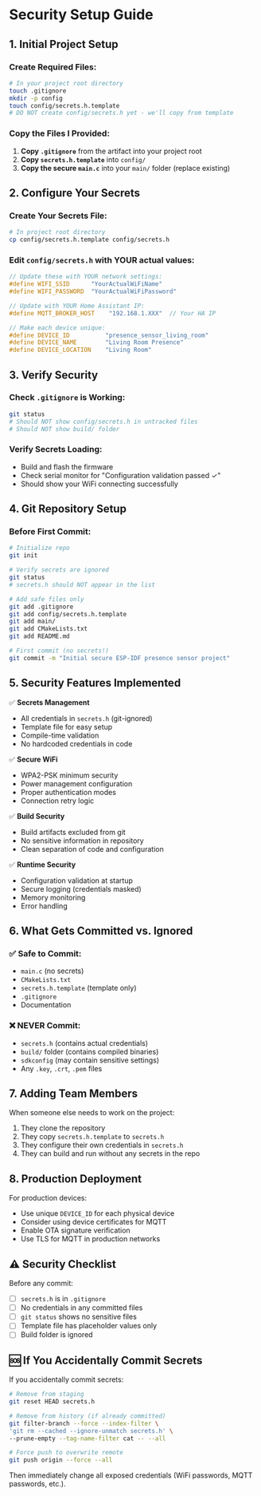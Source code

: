# Security Setup Guide

## 1. Initial Project Setup

### Create Required Files:
```bash
# In your project root directory
touch .gitignore
mkdir -p config
touch config/secrets.h.template
# DO NOT create config/secrets.h yet - we'll copy from template
```

### Copy the Files I Provided:
1. **Copy `.gitignore`** from the artifact into your project root
2. **Copy `secrets.h.template`** into `config/`  
3. **Copy the secure `main.c`** into your `main/` folder (replace existing)

## 2. Configure Your Secrets

### Create Your Secrets File:
```bash
# In project root directory
cp config/secrets.h.template config/secrets.h
```

### Edit `config/secrets.h` with YOUR actual values:
```c
// Update these with YOUR network settings:
#define WIFI_SSID      "YourActualWiFiName"
#define WIFI_PASSWORD  "YourActualWiFiPassword"

// Update with YOUR Home Assistant IP:
#define MQTT_BROKER_HOST    "192.168.1.XXX"  // Your HA IP

// Make each device unique:
#define DEVICE_ID          "presence_sensor_living_room"  
#define DEVICE_NAME        "Living Room Presence"
#define DEVICE_LOCATION    "Living Room"
```

## 3. Verify Security

### Check `.gitignore` is Working:
```bash
git status
# Should NOT show config/secrets.h in untracked files
# Should NOT show build/ folder
```

### Verify Secrets Loading:
- Build and flash the firmware
- Check serial monitor for "Configuration validation passed ✓"
- Should show your WiFi connecting successfully

## 4. Git Repository Setup

### Before First Commit:
```bash
# Initialize repo
git init

# Verify secrets are ignored
git status
# secrets.h should NOT appear in the list

# Add safe files only
git add .gitignore
git add config/secrets.h.template  
git add main/
git add CMakeLists.txt
git add README.md

# First commit (no secrets!)
git commit -m "Initial secure ESP-IDF presence sensor project"
```

## 5. Security Features Implemented

✅ **Secrets Management**
- All credentials in `secrets.h` (git-ignored)
- Template file for easy setup
- Compile-time validation
- No hardcoded credentials in code

✅ **Secure WiFi**
- WPA2-PSK minimum security
- Power management configuration
- Proper authentication modes
- Connection retry logic

✅ **Build Security**
- Build artifacts excluded from git
- No sensitive information in repository
- Clean separation of code and configuration

✅ **Runtime Security**
- Configuration validation at startup
- Secure logging (credentials masked)
- Memory monitoring
- Error handling

## 6. What Gets Committed vs. Ignored

### ✅ Safe to Commit:
- `main.c` (no secrets)
- `CMakeLists.txt`
- `secrets.h.template` (template only)
- `.gitignore`
- Documentation

### ❌ NEVER Commit:
- `secrets.h` (contains actual credentials)
- `build/` folder (contains compiled binaries)
- `sdkconfig` (may contain sensitive settings)
- Any `.key`, `.crt`, `.pem` files

## 7. Adding Team Members

When someone else needs to work on the project:

1. They clone the repository
2. They copy `secrets.h.template` to `secrets.h`
3. They configure their own credentials in `secrets.h`
4. They can build and run without any secrets in the repo

## 8. Production Deployment

For production devices:
- Use unique `DEVICE_ID` for each physical device
- Consider using device certificates for MQTT
- Enable OTA signature verification
- Use TLS for MQTT in production networks

## ⚠️ Security Checklist

Before any commit:
- [ ] `secrets.h` is in `.gitignore`
- [ ] No credentials in any committed files
- [ ] `git status` shows no sensitive files
- [ ] Template file has placeholder values only
- [ ] Build folder is ignored

## 🆘 If You Accidentally Commit Secrets

If you accidentally commit secrets:
```bash
# Remove from staging
git reset HEAD secrets.h

# Remove from history (if already committed)
git filter-branch --force --index-filter \
'git rm --cached --ignore-unmatch secrets.h' \
--prune-empty --tag-name-filter cat -- --all

# Force push to overwrite remote
git push origin --force --all
```

Then immediately change all exposed credentials (WiFi passwords, MQTT passwords, etc.).
